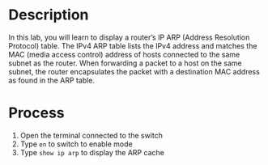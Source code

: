 # Description
In this lab, you will learn to display a router’s IP ARP (Address Resolution Protocol) table. The IPv4 ARP table lists the IPv4 address and matches the MAC (media access control) address of hosts connected to the same subnet as the router. When forwarding a packet to a host on the same subnet, the router encapsulates the packet with a destination MAC address as found in the ARP table.

# Process
1. Open the terminal connected to the switch
2. Type `en` to switch to enable mode
3. Type `show ip arp` to display the ARP cache
